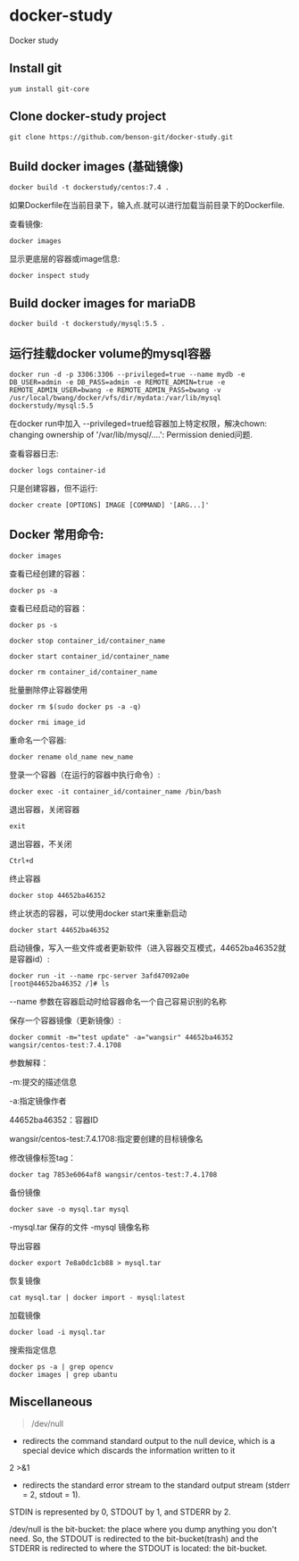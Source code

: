 # docker-study
Docker study


 Install git
--------

```
yum install git-core

```

Clone docker-study project
--------

```
git clone https://github.com/benson-git/docker-study.git

```

Build docker images (基础镜像)
--------

```
docker build -t dockerstudy/centos:7.4 .
```

如果Dockerfile在当前目录下，输入点.就可以进行加载当前目录下的Dockerfile.

查看镜像:

```
docker images
```

显示更底层的容器或image信息:

```
docker inspect study
```

Build docker images for mariaDB
--------

```
docker build -t dockerstudy/mysql:5.5 .
```

运行挂载docker volume的mysql容器
--------

```
docker run -d -p 3306:3306 --privileged=true --name mydb -e DB_USER=admin -e DB_PASS=admin -e REMOTE_ADMIN=true -e REMOTE_ADMIN_USER=bwang -e REMOTE_ADMIN_PASS=bwang -v /usr/local/bwang/docker/vfs/dir/mydata:/var/lib/mysql dockerstudy/mysql:5.5
```

 在docker run中加入 --privileged=true给容器加上特定权限，解决chown: changing ownership of '/var/lib/mysql/....': Permission denied问题.

查看容器日志:
```
docker logs container-id
```

只是创建容器，但不运行:

```
docker create [OPTIONS] IMAGE [COMMAND] '[ARG...]'
```

Docker 常用命令:
--------

```
docker images
```

查看已经创建的容器：
```
docker ps -a
```
查看已经启动的容器：
```
docker ps -s
```

```
docker stop container_id/container_name
```

```
docker start container_id/container_name
```

```
docker rm container_id/container_name
```

批量删除停止容器使用
```
docker rm $(sudo docker ps -a -q)
```

```
docker rmi image_id
```

重命名一个容器:
```
docker rename old_name new_name 
```

登录一个容器（在运行的容器中执行命令）:
```
docker exec -it container_id/container_name /bin/bash  
```

退出容器，关闭容器
```
exit 
```

退出容器，不关闭
```
Ctrl+d 
```

终止容器
```
docker stop 44652ba46352
```

终止状态的容器，可以使用docker start来重新启动
```
docker start 44652ba46352
```

启动镜像，写入一些文件或者更新软件（进入容器交互模式，44652ba46352就是容器id）:
```
docker run -it --name rpc-server 3afd47092a0e
[root@44652ba46352 /]# ls
```
--name 参数在容器启动时给容器命名一个自己容易识别的名称

保存一个容器镜像（更新镜像）:
```
docker commit -m="test update" -a="wangsir" 44652ba46352 wangsir/centos-test:7.4.1708
```
参数解释：

-m:提交的描述信息

-a:指定镜像作者

44652ba46352：容器ID

wangsir/centos-test:7.4.1708:指定要创建的目标镜像名

修改镜像标签tag：
```
docker tag 7853e6064af8 wangsir/centos-test:7.4.1708
```

备份镜像
```
docker save -o mysql.tar mysql
```
-mysql.tar 保存的文件
-mysql 镜像名称

导出容器
```
docker export 7e8a0dc1cb88 > mysql.tar
```

恢复镜像
```
cat mysql.tar | docker import - mysql:latest
```

加载镜像
```
docker load -i mysql.tar 
```

搜索指定信息

```
docker ps -a | grep opencv
docker images | grep ubantu
```

Miscellaneous
--------

 >/dev/null 
 - redirects the command standard output to the null device, which is a special device which discards the information written to it

 2 >&1 
 - redirects the standard error stream to the standard output stream (stderr = 2, stdout = 1).
 
 STDIN is represented by 0, STDOUT by 1, and STDERR by 2.

/dev/null is the bit-bucket: the place where you dump anything you don't need.
So, the STDOUT is redirected to the bit-bucket(trash) and the STDERR is redirected to where the STDOUT is located: the bit-bucket.



